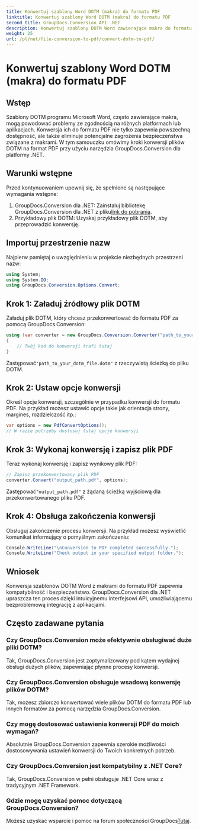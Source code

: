 ```yaml
---
title: Konwertuj szablony Word DOTM (makra) do formatu PDF
linktitle: Konwertuj szablony Word DOTM (makra) do formatu PDF
second_title: GroupDocs.Conversion API .NET
description: Konwertuj szablony DOTM Word zawierające makra do formatu PDF bez wysiłku za pomocą GroupDocs.Conversion dla .NET. Zapewnij kompatybilność i bezpieczeństwo, wykonując proste kroki.
weight: 25
url: /pl/net/file-conversion-to-pdf/convert-dotm-to-pdf/
---
```


# Konwertuj szablony Word DOTM (makra) do formatu PDF

## Wstęp
Szablony DOTM programu Microsoft Word, często zawierające makra, mogą powodować problemy ze zgodnością na różnych platformach lub aplikacjach. Konwersja ich do formatu PDF nie tylko zapewnia powszechną dostępność, ale także eliminuje potencjalne zagrożenia bezpieczeństwa związane z makrami. W tym samouczku omówimy kroki konwersji plików DOTM na format PDF przy użyciu narzędzia GroupDocs.Conversion dla platformy .NET.
## Warunki wstępne
Przed kontynuowaniem upewnij się, że spełnione są następujące wymagania wstępne:
1.  GroupDocs.Conversion dla .NET: Zainstaluj bibliotekę GroupDocs.Conversion dla .NET z pliku[link do pobrania](https://releases.groupdocs.com/conversion/net/). 
2. Przykładowy plik DOTM: Uzyskaj przykładowy plik DOTM, aby przeprowadzić konwersję.

## Importuj przestrzenie nazw
Najpierw pamiętaj o uwzględnieniu w projekcie niezbędnych przestrzeni nazw:
```csharp
using System;
using System.IO;
using GroupDocs.Conversion.Options.Convert;
```
## Krok 1: Załaduj źródłowy plik DOTM
Załaduj plik DOTM, który chcesz przekonwertować do formatu PDF za pomocą GroupDocs.Conversion:
```csharp
using (var converter = new GroupDocs.Conversion.Converter("path_to_your_dotm_file.dotm"))
{
    // Twój kod do konwersji trafi tutaj
}
```
 Zastępować`"path_to_your_dotm_file.dotm"` z rzeczywistą ścieżką do pliku DOTM.
## Krok 2: Ustaw opcje konwersji
Określ opcje konwersji, szczególnie w przypadku konwersji do formatu PDF. Na przykład możesz ustawić opcje takie jak orientacja strony, margines, rozdzielczość itp.:
```csharp
var options = new PdfConvertOptions();
// W razie potrzeby dostosuj tutaj opcje konwersji
```
## Krok 3: Wykonaj konwersję i zapisz plik PDF
Teraz wykonaj konwersję i zapisz wynikowy plik PDF:
```csharp
// Zapisz przekonwertowany plik PDF
converter.Convert("output_path.pdf", options);
```
 Zastępować`"output_path.pdf"` z żądaną ścieżką wyjściową dla przekonwertowanego pliku PDF.
## Krok 4: Obsługa zakończenia konwersji
Obsługuj zakończenie procesu konwersji. Na przykład możesz wyświetlić komunikat informujący o pomyślnym zakończeniu:
```csharp
Console.WriteLine("\nConversion to PDF completed successfully.");
Console.WriteLine("Check output in your specified output folder.");
```

## Wniosek
Konwersja szablonów DOTM Word z makrami do formatu PDF zapewnia kompatybilność i bezpieczeństwo. GroupDocs.Conversion dla .NET upraszcza ten proces dzięki intuicyjnemu interfejsowi API, umożliwiającemu bezproblemową integrację z aplikacjami.
## Często zadawane pytania
### Czy GroupDocs.Conversion może efektywnie obsługiwać duże pliki DOTM?
Tak, GroupDocs.Conversion jest zoptymalizowany pod kątem wydajnej obsługi dużych plików, zapewniając płynne procesy konwersji.
### Czy GroupDocs.Conversion obsługuje wsadową konwersję plików DOTM?
Tak, możesz zbiorczo konwertować wiele plików DOTM do formatu PDF lub innych formatów za pomocą narzędzia GroupDocs.Conversion.
### Czy mogę dostosować ustawienia konwersji PDF do moich wymagań?
Absolutnie GroupDocs.Conversion zapewnia szerokie możliwości dostosowywania ustawień konwersji do Twoich konkretnych potrzeb.
### Czy GroupDocs.Conversion jest kompatybilny z .NET Core?
Tak, GroupDocs.Conversion w pełni obsługuje .NET Core wraz z tradycyjnym .NET Framework.
### Gdzie mogę uzyskać pomoc dotyczącą GroupDocs.Conversion?
 Możesz uzyskać wsparcie i pomoc na forum społeczności GroupDocs[Tutaj](https://forum.groupdocs.com/c/conversion/11).
